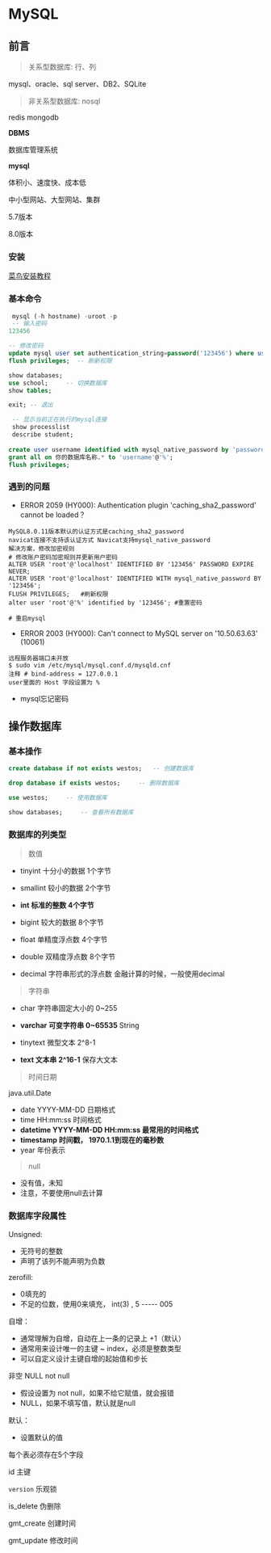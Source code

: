 # MySQL

## 前言

> 关系型数据库: 行、列

mysql、oracle、sql server、DB2、SQLite



> 非关系型数据库:  nosql

redis  mongodb	

**DBMS**

数据库管理系统



**mysql**

体积小、速度快、成本低

中小型网站、大型网站、集群

5.7版本

8.0版本

### 安装

[菜鸟安装教程](https://www.runoob.com/w3cnote/windows10-mysql-installer.html)



### 基本命令

```sql
 mysql (-h hostname) -uroot -p 
 -- 输入密码
123456

-- 修改密码
update mysql user set authentication_string=password('123456') where user='root' and Host = 'localhost';
flush privileges;  -- 刷新权限

show databases;
use school;		-- 切换数据库
show tables;

exit; -- 退出

 -- 显示当前正在执行的mysql连接
 show processlist
 describe student;
 
create user username identified with mysql_native_password by 'password'; 
grant all on 你的数据库名称.* to 'username'@'%'; 
flush privileges;
```

### 遇到的问题
- ERROR 2059 (HY000): Authentication plugin 'caching_sha2_password' cannot be loaded？
```shell
MySQL8.0.11版本默认的认证方式是caching_sha2_password 
navicat连接不支持该认证方式 Navicat支持mysql_native_password
解决方案，修改加密规则
# 修改账户密码加密规则并更新用户密码
ALTER USER 'root'@'localhost' IDENTIFIED BY '123456' PASSWORD EXPIRE NEVER;
ALTER USER 'root'@'localhost' IDENTIFIED WITH mysql_native_password BY '123456'; 
FLUSH PRIVILEGES;   #刷新权限 
alter user 'root'@'%' identified by '123456'; #重置密码

# 重启mysql
```

- ERROR 2003 (HY000): Can't connect to MySQL server on '10.50.63.63' (10061)
```shell
远程服务器端口未开放
$ sudo vim /etc/mysql/mysql.conf.d/mysqld.cnf
注释 # bind-address = 127.0.0.1
user里面的 Host 字段设置为 %
```

- mysql忘记密码



## 操作数据库

### 基本操作

```sql
create database if not exists westos;	-- 创建数据库

drop database if exists westos; 	-- 删除数据库

use westos;		-- 使用数据库

show databases;		-- 查看所有数据库
```

### 数据库的列类型

> 数值

- tinyint        十分小的数据      1个字节

- smallint     较小的数据          2个字节

- **int               标准的整数          4个字节**

- bigint         较大的数据           8个字节

- float           单精度浮点数       4个字节

- double      双精度浮点数        8个字节

- decimal     字符串形式的浮点数  金融计算的时候，一般使用decimal

  

> 字符串

- char          字符串固定大小的    0~255

- **varchar     可变字符串              0~65535**     String

- tinytext       微型文本                2^8-1

- **text             文本串                     2^16-1**      保存大文本

  

> 时间日期

java.util.Date



- date    YYYY-MM-DD      日期格式
- time    HH:mm:ss          时间格式
- **datetime     YYYY-MM-DD  HH:mm:ss   最常用的时间格式**
- **timestamp    时间戳，  1970.1.1到现在的毫秒数**
- year  年份表示



> null

- 没有值，未知
- 注意，不要使用null去计算



### 数据库字段属性

Unsigned:

- 无符号的整数
- 声明了该列不能声明为负数



zerofill:

- 0填充的
- 不足的位数，使用0来填充， int(3) , 5 ----- 005



自增：

- 通常理解为自增，自动在上一条的记录上 +1（默认）
- 通常用来设计唯一的主键 ~ index，必须是整数类型
- 可以自定义设计主键自增的起始值和步长



非空 NULL not null

- 假设设置为 not null，如果不给它赋值，就会报错
- NULL，如果不填写值，默认就是null



默认：

- 设置默认的值



每个表必须存在5个字段

id   主键

`version`	乐观锁

is_delete	伪删除

gmt_create 创建时间

gmt_update 修改时间















